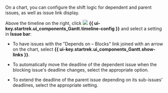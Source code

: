 On a chart, you can configure the shift logic for dependent and parent issues, as well as issue link display.

Above the timeline on the right, click ![](../../_assets/tracker/svg/gantt-settings-button.svg)&nbsp;**{{ ui-key.startrek.ui_components_Gantt.timeline-config }}** and select a setting in **Issue bar**:

* To have issues with the "Depends on – Blocks" link joined with an arrow on the chart, select **{{ ui-key.startrek.ui_components_Gantt.show-links }}**.

* To automatically move the deadline of the dependent issue when the blocking issue's deadline changes, select the appropriate option.

* To extend the deadline of the parent issue depending on its sub-issues' deadlines, select the appropriate setting.
